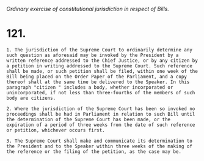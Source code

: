 *Ordinary exercise of constitutional jurisdiction in respect of Bills.*

# 121.

    1. The jurisdiction of the Supreme Court to ordinarily determine any such question as aforesaid may be invoked by the President by a written reference addressed to the Chief Justice, or by any citizen by a petition in writing addressed to the Supreme Court. Such reference shall be made, or such petition shall be filed, within one week of the Bill being placed on the Order Paper of the Parliament, and a copy thereof shall at the same time be delivered to the Speaker. In this paragraph "citizen " includes a body, whether incorporated or unincorporated, if not less than three-fourths of the members of such body are citizens.

    2. Where the jurisdiction of the Supreme Court has been so invoked no proceedings shall be had in Parliament in relation to such Bill until the determination of the Supreme Court has been made, or the expiration of a period of three weeks from the date of such reference or petition, whichever occurs first.

    3. The Supreme Court shall make and communicate its determination to the President and to the Speaker within three weeks of the making of the reference or the filing of the petition, as the case may be.